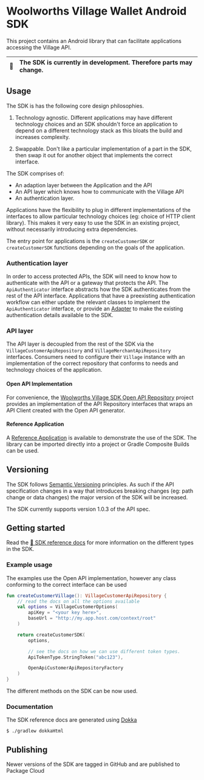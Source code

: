 # Woolworths Village Wallet Android SDK

This project contains an Android library that can facilitate
applications accessing the Village API.

| :memo: | The SDK is currently in development. Therefore parts may change. |
|--------|:-----------------------------------------------------------------|

## Usage

The SDK is has the following core design philosophies.

1. Technology agnostic. Different applications may have different technology
choices and an SDK shouldn't force an application to depend on a different
technology stack as this bloats the build and increases complexity.

2. Swappable. Don't like a particular implementation of a part in the
SDK, then swap it out for another object that implements the correct
interface.

The SDK comprises of:
 - An adaption layer between the Application and the API
 - An API layer which knows how to communicate with the Village API
 - An authentication layer.

Applications have the flexibility to plug in different implementations of
the interfaces to allow particular technology choices (eg: choice of
HTTP client library). This makes it very easy to use the SDK in an
existing project, without necessarily introducing extra dependencies.

The entry point for applications is the `createCustomerSDK` or
`createCustomerSDK` functions depending on the goals of the application.

### Authentication layer

In order to access protected APIs, the SDK will need to know how to
authenticate with the API or a gateway that protects the API. The
`ApiAuthenticator` interface abstracts how the SDK authenticates from
the rest of the API interface. Applications that have a preexisting
authentication workflow can either update the relevant classes to implement the
`ApiAuthenticator` interface, or provide an [Adapter](https://en.wikipedia.org/wiki/Adapter_pattern#Java)
to make the existing authentication details available to the SDK.

### API layer

The API layer is decoupled from the rest of the SDK via the
`VillageCustomerApiRepository` and `VillageMerchantApiRepository`
interfaces. Consumers need to configure their `Village` instance with
an implementation of the correct repository that conforms to needs and
technology choices of the application.

#### Open API Implementation

For convenience, the [Woolworths Village SDK Open API Repository](https://github.com/woolworthslimited/paysdk2-openapi)
project provides an implementation of the API Repository interfaces
that wraps an API Client created with the Open API generator.

#### Reference Application

A [Reference Application](https://github.com/woolworthslimited/paysdk2-reference-android) is available
to demonstrate the use of the SDK. The library can be imported directly into a project
or Gradle Composite Builds can be used.

## Versioning

The SDK follows [Semantic Versioning](https://semver.org/) principles.
As such if the API specification changes in a way that introduces breaking
changes (eg: path change or data changes) the major version of the SDK
will be increased.

The SDK currently supports version 1.0.3 of the API spec.

## Getting started

Read the [📘 SDK reference docs](/sdk/docs/sdk/index.html) for more information on the different types
in the SDK.

### Example usage

The examples use the Open API implementation, however any class conforming to the correct interface
can be used

```kotlin
fun createCustomerVillage(): VillageCustomerApiRepository {
    // read the docs on all the options available
    val options = VillageCustomerOptions(
        apiKey = "<your key here>",
        baseUrl = "http://my.app.host.com/context/root"
    )

    return createCustomerSDK(
        options, 

        // see the docs on how we can use different token types.
        ApiTokenType.StringToken("abc123"),

        OpenApiCustomerApiRepositoryFactory
    )
}
```

The different methods on the SDK can be now used.

### Documentation

The SDK reference docs are generated using [Dokka](https://github.com/Kotlin/dokka)

```shell
$ ./gradlew dokkaHtml
```

## Publishing

Newer versions of the SDK are tagged in GitHub and are published to Package Cloud
